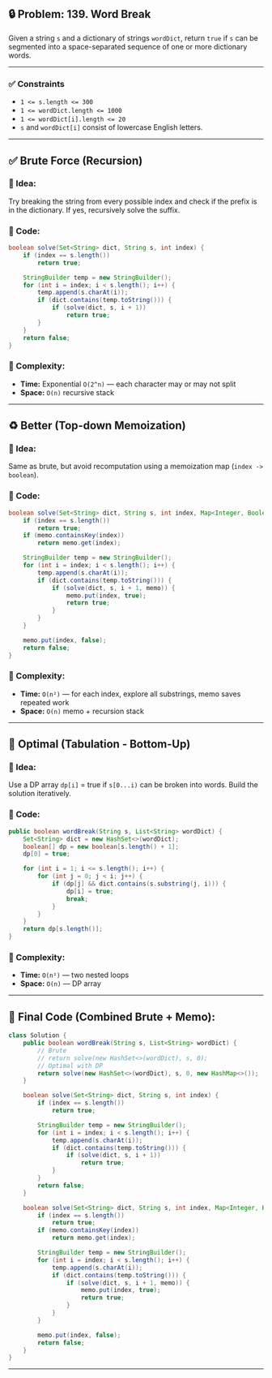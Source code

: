 ## 🔒 Problem: 139. Word Break

Given a string `s` and a dictionary of strings `wordDict`, return `true` if `s` can be segmented into a space-separated sequence of one or more dictionary words.

---

### ✅ Constraints

* `1 <= s.length <= 300`
* `1 <= wordDict.length <= 1000`
* `1 <= wordDict[i].length <= 20`
* `s` and `wordDict[i]` consist of lowercase English letters.

---

## ✅ Brute Force (Recursion)

### 🧠 Idea:

Try breaking the string from every possible index and check if the prefix is in the dictionary. If yes, recursively solve the suffix.

### 🧾 Code:

```java
boolean solve(Set<String> dict, String s, int index) {
    if (index == s.length())
        return true;

    StringBuilder temp = new StringBuilder();
    for (int i = index; i < s.length(); i++) {
        temp.append(s.charAt(i));
        if (dict.contains(temp.toString())) {
            if (solve(dict, s, i + 1))
                return true;
        }
    }
    return false;
}
```

### 🧮 Complexity:

* **Time:** Exponential `O(2^n)` — each character may or may not split
* **Space:** `O(n)` recursive stack

---

## ♻️ Better (Top-down Memoization)

### 🧠 Idea:

Same as brute, but avoid recomputation using a memoization map (`index -> boolean`).

### 🧾 Code:

```java
boolean solve(Set<String> dict, String s, int index, Map<Integer, Boolean> memo) {
    if (index == s.length())
        return true;
    if (memo.containsKey(index))
        return memo.get(index);

    StringBuilder temp = new StringBuilder();
    for (int i = index; i < s.length(); i++) {
        temp.append(s.charAt(i));
        if (dict.contains(temp.toString())) {
            if (solve(dict, s, i + 1, memo)) {
                memo.put(index, true);
                return true;
            }
        }
    }

    memo.put(index, false);
    return false;
}
```

### 🧮 Complexity:

* **Time:** `O(n²)` — for each index, explore all substrings, memo saves repeated work
* **Space:** `O(n)` memo + recursion stack

---

## 🚀 Optimal (Tabulation - Bottom-Up)

### 🧠 Idea:

Use a DP array `dp[i]` = true if `s[0...i)` can be broken into words. Build the solution iteratively.

### 🧾 Code:

```java
public boolean wordBreak(String s, List<String> wordDict) {
    Set<String> dict = new HashSet<>(wordDict);
    boolean[] dp = new boolean[s.length() + 1];
    dp[0] = true;

    for (int i = 1; i <= s.length(); i++) {
        for (int j = 0; j < i; j++) {
            if (dp[j] && dict.contains(s.substring(j, i))) {
                dp[i] = true;
                break;
            }
        }
    }
    return dp[s.length()];
}
```

### 🧮 Complexity:

* **Time:** `O(n²)` — two nested loops
* **Space:** `O(n)` — DP array

---

## 🧪 Final Code (Combined Brute + Memo):

```java
class Solution {
    public boolean wordBreak(String s, List<String> wordDict) {
        // Brute
        // return solve(new HashSet<>(wordDict), s, 0);
        // Optimal with DP
        return solve(new HashSet<>(wordDict), s, 0, new HashMap<>());
    }

    boolean solve(Set<String> dict, String s, int index) {
        if (index == s.length())
            return true;

        StringBuilder temp = new StringBuilder();
        for (int i = index; i < s.length(); i++) {
            temp.append(s.charAt(i));
            if (dict.contains(temp.toString())) {
                if (solve(dict, s, i + 1))
                    return true;
            }
        }
        return false;
    }

    boolean solve(Set<String> dict, String s, int index, Map<Integer, Boolean> memo) {
        if (index == s.length())
            return true;
        if (memo.containsKey(index))
            return memo.get(index);

        StringBuilder temp = new StringBuilder();
        for (int i = index; i < s.length(); i++) {
            temp.append(s.charAt(i));
            if (dict.contains(temp.toString())) {
                if (solve(dict, s, i + 1, memo)) {
                    memo.put(index, true);
                    return true;
                }
            }
        }

        memo.put(index, false);
        return false;
    }
}
```

---
